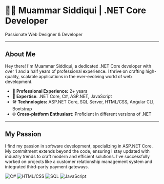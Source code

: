 
# 👨‍💻 Muammar Siddiqui | .NET Core Developer

<!-- ![Header](assets/header.png) -->

Passionate Web Designer & Developer

---

## About Me

Hey there! I'm Muammar Siddiqui, a dedicated .NET Core developer with over 1 and a half years of professional experience. I thrive on crafting high-quality, scalable applications in the ever-evolving world of web development.

<!-- ![Developer](assets/developer.gif) -->

- 💼 **Professional Experience:** 2+ years
- 🚀 **Expertise:** .NET Core, C#, ASP.NET, JavaScript
- 🛠 **Technologies:** ASP.NET Core, SQL Server, HTML/CSS, Angular CLI, Bootstrap
- 🌐 **Cross-platform Enthusiast:** Proficient in different versions of .NET

---

## My Passion

I find my passion in software development, specializing in ASP.NET Core. My commitment extends beyond the code, ensuring I stay updated with industry trends to craft modern and efficient solutions. I've successfully worked on projects like a customer relationship management system and integrated third-party payment gateways.

![C#](https://img.shields.io/badge/C%23-80%25-blue)
![HTML/CSS](https://img.shields.io/badge/HTML%2FCSS-99%25-brightgreen)
![SQL](https://img.shields.io/badge/SQL-70%25-yellow)
![JavaScript](https://img.shields.io/badge/JavaScript-80%25-yellowgreen)

